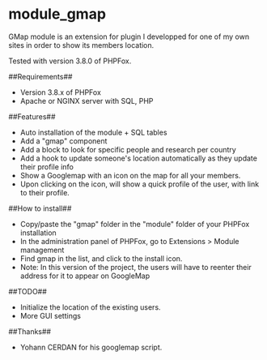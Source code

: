 module_gmap
===========
GMap module is an extension for plugin I developped for one of my own sites in order to show its members location.

Tested with version 3.8.0 of PHPFox.

##Requirements##
- Version 3.8.x of PHPFox
- Apache or NGINX server with SQL, PHP

##Features##
- Auto installation of the module + SQL tables
- Add a "gmap" component
- Add a block to look for specific people and research per country
- Add a hook to update someone's location automatically as they update their profile info
- Show a Googlemap with an icon on the map for all your members.
- Upon clicking on the icon, will show a quick profile of the user, with link to their profile.

##How to install##
- Copy/paste the "gmap" folder in the "module" folder of your PHPFox installation
- In the administration panel of PHPFox, go to Extensions > Module management
- Find gmap in the list, and click to the install icon.
- Note: In this version of the project, the users will have to reenter their address for it to appear on GoogleMap

##TODO##
- Initialize the location of the existing users.
- More GUI settings

##Thanks##
- Yohann CERDAN for his googlemap script.
